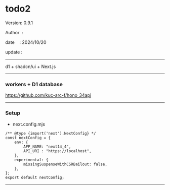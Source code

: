 ﻿# todo2

 Version: 0.9.1

 Author  :

 date    : 2024/10/20

 update  :

***

d1 + shadcn/ui + Next.js

***
### workers + D1 database

https://github.com/kuc-arc-f/hono_34api

***
### Setup
* next.config.mjs

```
/** @type {import('next').NextConfig} */
const nextConfig = {
    env: {
        APP_NAME: "next14_4",
        API_URI : "https://localhost",
    }, 
    experimental: {
        missingSuspenseWithCSRBailout: false,
    },
};
export default nextConfig;
```


***